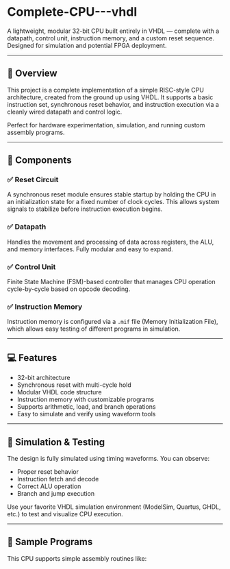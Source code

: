 # Complete-CPU---vhdl

A lightweight, modular 32-bit CPU built entirely in VHDL — complete with a datapath, control unit, instruction memory, and a custom reset sequence. Designed for simulation and potential FPGA deployment.

---

## 🚀 Overview

This project is a complete implementation of a simple RISC-style CPU architecture, created from the ground up using VHDL. It supports a basic instruction set, synchronous reset behavior, and instruction execution via a cleanly wired datapath and control logic.

Perfect for hardware experimentation, simulation, and running custom assembly programs.

---

## 🧩 Components

### ✅ Reset Circuit
A synchronous reset module ensures stable startup by holding the CPU in an initialization state for a fixed number of clock cycles. This allows system signals to stabilize before instruction execution begins.

### ✅ Datapath
Handles the movement and processing of data across registers, the ALU, and memory interfaces. Fully modular and easy to expand.

### ✅ Control Unit
Finite State Machine (FSM)-based controller that manages CPU operation cycle-by-cycle based on opcode decoding.

### ✅ Instruction Memory
Instruction memory is configured via a `.mif` file (Memory Initialization File), which allows easy testing of different programs in simulation.

---

## 💻 Features

- 32-bit architecture
- Synchronous reset with multi-cycle hold
- Modular VHDL code structure
- Instruction memory with customizable programs
- Supports arithmetic, load, and branch operations
- Easy to simulate and verify using waveform tools

---

## 🧪 Simulation & Testing

The design is fully simulated using timing waveforms. You can observe:
- Proper reset behavior
- Instruction fetch and decode
- Correct ALU operation
- Branch and jump execution

Use your favorite VHDL simulation environment (ModelSim, Quartus, GHDL, etc.) to test and visualize CPU execution.

---

## 🧠 Sample Programs

This CPU supports simple assembly routines like:

